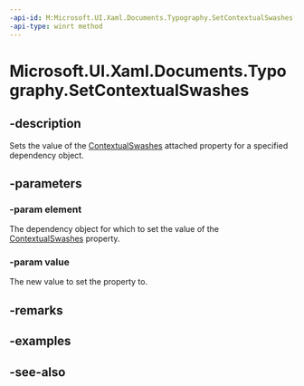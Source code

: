 ```yaml
---
-api-id: M:Microsoft.UI.Xaml.Documents.Typography.SetContextualSwashes(Microsoft.UI.Xaml.DependencyObject,System.Int32)
-api-type: winrt method
---
```


<!-- Method syntax
public void SetContextualSwashes(Windows.UI.Xaml.DependencyObject element, System.Int32 value)
-->

# Microsoft.UI.Xaml.Documents.Typography.SetContextualSwashes

## -description
Sets the value of the [ContextualSwashes](/uwp/api/microsoft.ui.xaml.documents.typography#xaml-attached-properties) attached property for a specified dependency object.

## -parameters
### -param element
The dependency object for which to set the value of the [ContextualSwashes](/uwp/api/microsoft.ui.xaml.documents.typography#xaml-attached-properties) property.

### -param value
The new value to set the property to.

## -remarks

## -examples

## -see-also
